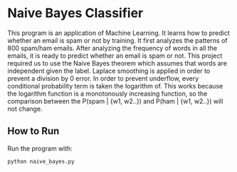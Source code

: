 # Naive Bayes Classifier

This program is an application of Machine Learning. It learns how to predict whether an email is spam or not by training. It first analyzes the patterns of 800 spam/ham emails. After analyzing the frequency of words in all the emails, it is ready to predict whether an email is spam or not. This project required us to use the Naive Bayes theorem which assumes that words are independent given the label. Laplace smoothing is applied in order to prevent a division by 0 error. In order to prevent underflow, every conditional probability term is taken the logarithm of. This works because the logarithm function is a monotonously increasing function, so the comparison between the P(spam | {w1, w2..}) and P(ham | {w1, w2..}) will not change.

## How to Run

Run the program with:

```
python naive_bayes.py
```

